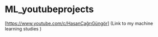 # ML_youtubeprojects
[https://www.youtube.com/c/HasanÇağrıGüngör]   (Link to my machine learning studies )






